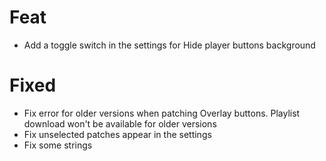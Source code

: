 # Feat

- Add a toggle switch in the settings for Hide player buttons background


# Fixed

- Fix error for older versions when patching Overlay buttons. Playlist download won't be available for older versions
- Fix unselected patches appear in the settings
- Fix some strings
